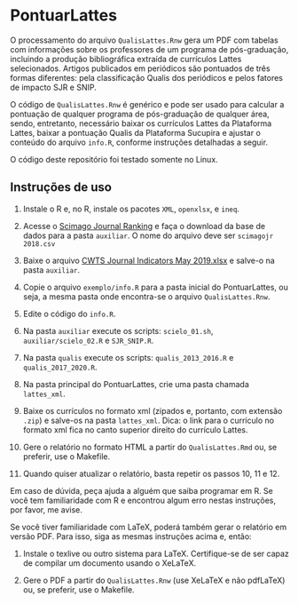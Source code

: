 # PontuarLattes

O processamento do arquivo `QualisLattes.Rnw` gera um PDF com tabelas com
informações sobre os professores de um programa de pós-graduação, incluindo a
produção bibliográfica extraída de currículos Lattes selecionados. Artigos
publicados em periódicos são pontuados de três formas diferentes: pela
classificação Qualis dos periódicos e pelos fatores de impacto SJR e SNIP.

O código de `QualisLattes.Rnw` é genérico e pode ser usado para calcular a
pontuação de qualquer programa de pós-graduação de qualquer área, sendo,
entretanto, necessário baixar os currículos Lattes da Plataforma Lattes,
baixar a pontuação Qualis da Plataforma Sucupira e ajustar o conteúdo do
arquivo `info.R`, conforme instruções detalhadas a seguir.

O código deste repositório foi testado somente no Linux.

## Instruções de uso

  1. Instale o R e, no R, instale os pacotes `XML`, `openxlsx`, e `ineq`.

  2. Acesse o [Scimago Journal Ranking](https://www.scimagojr.com/journalrank.php)
     e faça o download da base de dados para a pasta `auxiliar`. O nome do
     arquivo deve ser `scimagojr 2018.csv`

  3. Baixe o arquivo [CWTS Journal Indicators May 2019.xlsx](http://www.journalindicators.com/Content/CWTS%20Journal%20Indicators%20May%202019.xlsx)
     e salve-o na pasta `auxiliar`.

  4. Copie o arquivo `exemplo/info.R` para a pasta inicial do PontuarLattes,
     ou seja, a mesma pasta onde encontra-se o arquivo `QualisLattes.Rnw`.

  5. Edite o código do `info.R`.

  6. Na pasta `auxiliar` execute os scripts: `scielo_01.sh`,
     `auxiliar/scielo_02.R` e `SJR_SNIP.R`.

  7. Na pasta `qualis` execute os scripts: `qualis_2013_2016.R` e
     `qualis_2017_2020.R`.

  8. Na pasta principal do PontuarLattes, crie uma pasta chamada `lattes_xml`.

  9. Baixe os currículos no formato xml (zipados e, portanto, com extensão
      `.zip`) e salve-os na pasta `lattes_xml`. Dica: o link para o currículo
      no formato xml fica no canto superior direito do currículo Lattes.

  11. Gere o relatório no formato HTML a partir do `QualisLattes.Rmd`
      ou, se preferir, use o Makefile.

  12. Quando quiser atualizar o relatório, basta repetir os passos 10, 11 e 12.

Em caso de dúvida, peça ajuda a alguém que saiba programar em R. Se você tem
familiaridade com R e encontrou algum erro nestas instruções, por favor, me
avise.

Se você tiver familiaridade com LaTeX, poderá também gerar o relatório em
versão PDF. Para isso, siga as mesmas instruções acima e, então:

  1. Instale o texlive ou outro sistema para LaTeX. Certifique-se de ser capaz
     de compilar um documento usando o XeLaTeX.

  2. Gere o PDF a partir do `QualisLattes.Rnw` (use XeLaTeX e não pdfLaTeX)
      ou, se preferir, use o Makefile.

